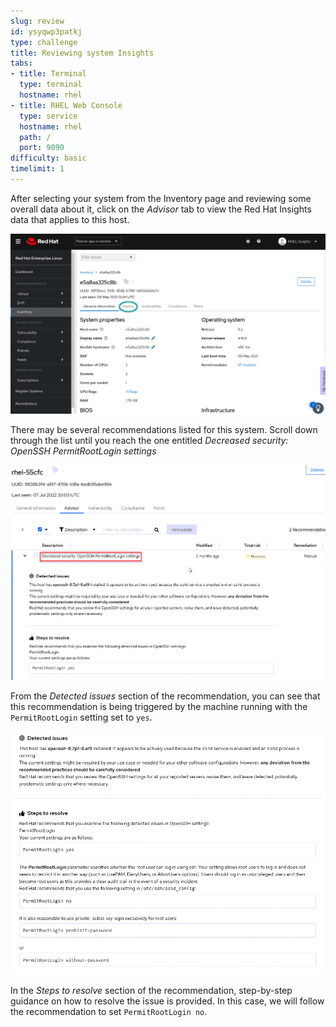 ```yaml
---
slug: review
id: ysyqwp3patkj
type: challenge
title: Reviewing system Insights
tabs:
- title: Terminal
  type: terminal
  hostname: rhel
- title: RHEL Web Console
  type: service
  hostname: rhel
  path: /
  port: 9090
difficulty: basic
timelimit: 1
---
```


After selecting your system from the Inventory page and reviewing some overall data about it, click on the _Advisor_ tab to view the Red Hat Insights data that applies to this host.

![Host Insights](../assets/host-homepage-v2.png)

There may be several recommendations listed for this system.  Scroll down through the list until you reach the one entitled _Decreased security: OpenSSH PermitRootLogin settings_

![SSH Root Login Decreased Vulnerability](../assets/sshrootlogininsights.png)

From the _Detected issues_ section of the recommendation, you can see that this recommendation is being triggered by the machine running with the `PermitRootLogin` setting set to `yes`.

![NetworkManager Insight issue](../assets/sshrootlogininsightsdetectedissue.png)

In the _Steps to resolve_ section of the recommendation, step-by-step guidance on how to resolve the issue is provided.  In this case, we will follow the recommendation to set `PermitRootLogin no`.
